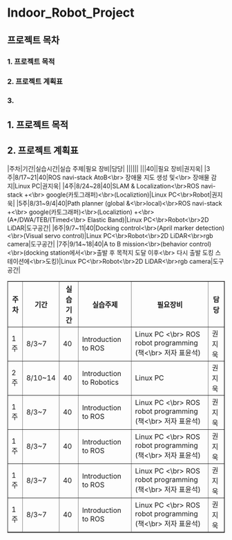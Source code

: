 # Indoor_Robot_Project

## 프로젝트 목차

### 1. 프로젝트 목적
### 2. 프로젝트 계획표
### 3. 


## 1. 프로젝트 목적

## 2. 프로젝트 계획표

|주차|기간|실습시간|실습 주제|필요 장비|담당|
||||||
|||40||필요 장비|권지욱|
|3주|8/17~21|40|ROS navi-stack AtoB<\br> 장애물 지도 생성 및<\br> 장애물 감지|Linux PC|권지욱|
|4주|8/24~28|40|SLAM & Localization<\br>ROS navi-stack +<\br> google(카토그래퍼)<\br>(Localiztion)|Linux PC<\br>Robot|권지욱|
|5주|8/31~9/4|40|Path planner (global &<\br>local)<\br>ROS navi-stack +<\br> google(카토그래퍼)<\br>(Localiztion) +<\br>(A*/DWA/TEB/(Timed<\br> Elastic Band)|Linux PC<\br>Robot<\br>2D LiDAR|도구공간|
|6주|9/7~11|40|Docking control<\br>(April marker detection)<\br>(Visual servo control)|Linux PC<\br>Robot<\br>2D LiDAR<\br>rgb camera|도구공간|
|7주|9/14~18|40|A to B mission<\br>(behavior control)<\br>(docking station에서<\br>출발 후 목적지 도달 이후<\br> 다시 출발 도킹 스테이션에<\br>도킹)|Linux PC<\br>Robot<\br>2D LiDAR<\br>rgb camera|도구공간|


<table border="1">
	<th>주차</th>
	<th>기간</th>
    <th>실습기간</th>
    <th>실습주제</th>
    <th>필요장비</th>
    <th>담당</th>
	<tr><!-- 첫번째 줄 시작 -->
	    <td>1주</td>
	    <td>8/3~7</td>
        <td>40</td>
        <td>Introduction to ROS</td>
        <td>Linux PC <\br> ROS robot programming (책<\br> 저자 표윤석)</td>
        <td>권지욱</td>
	</tr><!-- 첫번째 줄 끝 -->
	<tr><!-- 첫번째 줄 시작 -->
	    <td>2주</td>
	    <td>8/10~14</td>
        <td>40</td>
        <td>Introduction to Robotics</td>
        <td>Linux PC </td>
        <td>권지욱</td>
	</tr><!-- 첫번째 줄 끝 -->
    <tr><!-- 첫번째 줄 시작 -->
	    <td>1주</td>
	    <td>8/3~7</td>
        <td>40</td>
        <td>Introduction to ROS</td>
        <td>Linux PC <\br> ROS robot programming (책<\br> 저자 표윤석)</td>
        <td>권지욱</td>
	</tr><!-- 첫번째 줄 끝 -->
    <tr><!-- 첫번째 줄 시작 -->
	    <td>1주</td>
	    <td>8/3~7</td>
        <td>40</td>
        <td>Introduction to ROS</td>
        <td>Linux PC <\br> ROS robot programming (책<\br> 저자 표윤석)</td>
        <td>권지욱</td>
	</tr><!-- 첫번째 줄 끝 -->
    <tr><!-- 첫번째 줄 시작 -->
	    <td>1주</td>
	    <td>8/3~7</td>
        <td>40</td>
        <td>Introduction to ROS</td>
        <td>Linux PC <\br> ROS robot programming (책<\br> 저자 표윤석)</td>
        <td>권지욱</td>
	</tr><!-- 첫번째 줄 끝 -->
    <tr><!-- 첫번째 줄 시작 -->
	    <td>1주</td>
	    <td>8/3~7</td>
        <td>40</td>
        <td>Introduction to ROS</td>
        <td>Linux PC <\br> ROS robot programming (책<\br> 저자 표윤석)</td>
        <td>권지욱</td>
	</tr><!-- 첫번째 줄 끝 -->
</table>

